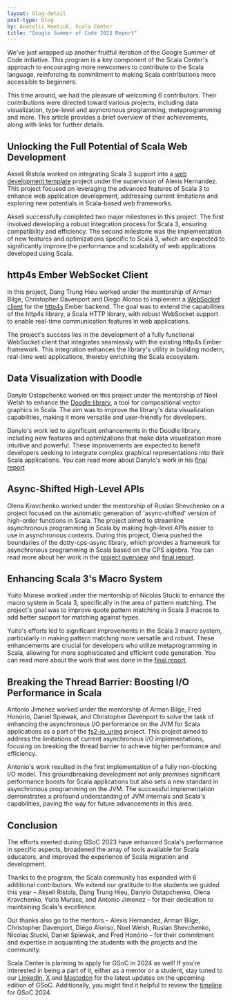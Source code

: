 ```yaml
---
layout: blog-detail
post-type: blog
by: Anatolii Kmetiuk, Scala Center
title: "Google Summer of Code 2023 Report"
---
```

We've just wrapped up another fruitful iteration of the Google Summer of Code initiative. This program is a key component of the Scala Center's approach to encouraging more newcomers to contribute to the Scala language, reinforcing its commitment to making Scala contributions more accessible to beginners.

This time around, we had the pleasure of welcoming 6 contributors. Their contributions were directed toward various projects, including data visualization, type-level and asyncronous programming, metaprogramming and more. This article provides a brief overview of their achievements, along with links for further details.

## Unlocking the Full Potential of Scala Web Development
Akseli Ristola worked on integrating Scala 3 support into a [web development template](https://github.com/wiringbits/scala-webapp-template/commits?author=akseliristola) project under the supervision of Alexis Hernandez. This project focused on leveraging the advanced features of Scala 3 to enhance web application development, addressing current limitations and exploring new potentials in Scala-based web frameworks.

Akseli successfully completed two major milestones in this project. The first involved developing a robust integration process for Scala 3, ensuring compatibility and efficiency. The second milestone was the implementation of new features and optimizations specific to Scala 3, which are expected to significantly improve the performance and scalability of web applications developed using Scala.

## http4s Ember WebSocket Client
In this project, Dang Trung Hieu worked under the mentorship of Arman Bilge, Christopher Davenport and Diego Alonso to implement a [WebSocket client](https://github.com/http4s/http4s/pull/7196) for the [http4s](https://github.com/http4s/http4s) Ember backend. The goal was to extend the capabilities of the http4s library, a Scala HTTP library, with robust WebSocket support to enable real-time communication features in web applications.

The project's success lies in the development of a fully functional WebSocket client that integrates seamlessly with the existing http4s Ember framework. This integration enhances the library's utility in building modern, real-time web applications, thereby enriching the Scala ecosystem.

## Data Visualization with Doodle
Danylo Ostapchenko worked on this project under the mentorship of Noel Welsh to enhance the [Doodle library](https://www.creativescala.org/doodle/), a tool for compositional vector graphics in Scala. The aim was to improve the library's data visualization capabilities, making it more versatile and user-friendly for developers.

Danylo's work led to significant enhancements in the Doodle library, including new features and optimizations that make data visualization more intuitive and powerful. These improvements are expected to benefit developers seeking to integrate complex graphical representations into their Scala applications. You can read more about Danylo's work in his [final report](https://danielost.github.io/posts/gsoc23/)

## Async-Shifted High-Level APIs
Olena Kravchenko worked under the mentorship of Ruslan Shevchenko on a project focused on the automatic generation of 'async-shifted' version of high-order functions in Scala. The project aimed to streamline asynchronous programming in Scala by making high-level APIs easier to use in asynchronous contexts. During this project, Olena pushed the boundaries of the dotty-cps-async library, which provides a framework for asynchronous programming in Scala based on the CPS algebra. You can read more about her work in the [project overview](https://github.com/rssh/dotty-cps-async/discussions/79) and [final report](https://docs.google.com/document/d/1V5harGKumEVvD1975IV-YVEKzyTW1heACfMCg-TdROM/).

## Enhancing Scala 3's Macro System
Yuito Murase worked under the mentorship of Nicolas Stucki to enhance the macro system in Scala 3, specifically in the area of pattern matching. The project's goal was to improve quote pattern matching in Scala 3 macros to add better support for matching against types.

Yuito's efforts led to significant improvements in the Scala 3 macro system, particularly in making pattern matching more versatile and robust. These enhancements are crucial for developers who utilize metaprogramming in Scala, allowing for more sophisticated and efficient code generation. You can read more about the work that was done in the [final report](https://gist.github.com/zeptometer/ad414dda221a9f9f99e4135b6b5c1c3c).

## Breaking the Thread Barrier: Boosting I/O Performance in Scala
Antonio Jimenez worked under the mentorship of Arman Bilge, Fred Honório, Daniel Spiewak, and Christopher Davenport to solve the task of enhancing the asynchronous I/O performance on the JVM for Scala applications as a part of the [fs2-io_uring](https://github.com/armanbilge/fs2-io_uring) project. This project aimed to address the limitations of current asynchronous I/O implementations, focusing on breaking the thread barrier to achieve higher performance and efficiency.

Antonio's work resulted in the first implementation of a fully non-blocking I/O model. This groundbreaking development not only promises significant performance boosts for Scala applications but also sets a new standard in asynchronous programming on the JVM. The successful implementation demonstrates a profound understanding of JVM internals and Scala's capabilities, paving the way for future advancements in this area.

## Conclusion
The efforts exerted during GSoC 2023 have enhanced Scala's performance in specific aspects, broadened the array of tools available for Scala educators, and improved the experience of Scala migration and development.

Thanks to the program, the Scala community has expanded with 6 additional contributors. We extend our gratitude to the students we guided this year – Akseli Ristola, Dang Trung Hieu, Danylo Ostapchenko, Olena Kravchenko, Yuito Murase, and Antonio Jimenez – for their dedication to maintaining Scala's excellence.

Our thanks also go to the mentors – Alexis Hernandez, Arman Bilge, Christopher Davenport, Diego Alonso, Noel Welsh, Ruslan Shevchenko, Nicolas Stucki, Daniel Spiewak, and Fred Honório – for their commitment and expertise in acquainting the students with the projects and the community.

Scala Center is planning to apply for GSoC in 2024 as well! If you're interested in being a part of it, either as a mentor or a student, stay tuned to our [LinkedIn](https://www.linkedin.com/company/28358960), [X](https://twitter.com/scala_lang) and [Mastodon](https://fosstodon.org/@scala_lang) for the latest updates on the upcoming edition of GSoC. Additionally, you might find it helpful to review the [timeline](https://developers.google.com/open-source/gsoc/timeline) for GSoC 2024.

